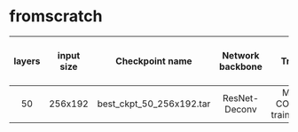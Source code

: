 # fromscratch


layers|input size|Checkpoint name             | Network backbone | Train | mAP on COCO_val2017 PersonDetection (dt/gt) |description
:--------------:|:--------------:|--------------------------- | :--------------: | :-----------------: | :---: | :---:
50|256x192|best_ckpt_50_256x192.tar |  ResNet-Deconv | MS-COCO-train2017 | (68.6%/71.6%))|None
